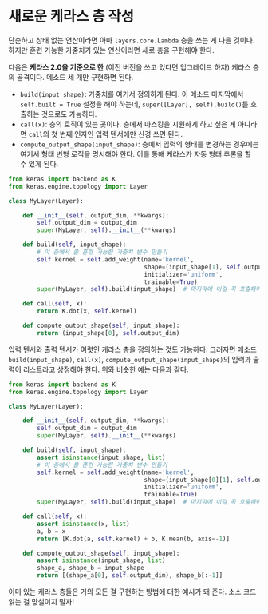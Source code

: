 # 새로운 케라스 층 작성

단순하고 상태 없는 연산이라면 아마 `layers.core.Lambda` 층을 쓰는 게 나을 것이다. 하지만 훈련 가능한 가중치가 있는 연산이라면 새로 층을 구현해야 한다.

다음은 **케라스 2.0을 기준으로 한** (이전 버전을 쓰고 있다면 업그레이드 하자) 케라스 층의 골격이다. 메소드 세 개만 구현하면 된다.

- `build(input_shape)`: 가중치를 여기서 정의하게 된다. 이 메소드 마지막에서 `self.built = True` 설정을 해야 하는데, `super([Layer], self).build()`를 호출하는 것으로도 가능하다.
- `call(x)`: 층의 로직이 있는 곳이다. 층에서 마스킹을 지원하게 하고 싶은 게 아니라면 `call`의 첫 번째 인자인 입력 텐서에만 신경 쓰면 된다.
- `compute_output_shape(input_shape)`: 층에서 입력의 형태를 변경하는 경우에는 여기서 형태 변형 로직을 명시해야 한다. 이를 통해 케라스가 자동 형태 추론을 할 수 있게 된다.

```python
from keras import backend as K
from keras.engine.topology import Layer

class MyLayer(Layer):

    def __init__(self, output_dim, **kwargs):
        self.output_dim = output_dim
        super(MyLayer, self).__init__(**kwargs)

    def build(self, input_shape):
        # 이 층에서 쓸 훈련 가능한 가중치 변수 만들기
        self.kernel = self.add_weight(name='kernel', 
                                      shape=(input_shape[1], self.output_dim),
                                      initializer='uniform',
                                      trainable=True)
        super(MyLayer, self).build(input_shape)  # 마지막에 이걸 꼭 호출해야 함

    def call(self, x):
        return K.dot(x, self.kernel)

    def compute_output_shape(self, input_shape):
        return (input_shape[0], self.output_dim)
```

입력 텐서와 출력 텐서가 여럿인 케라스 층을 정의하는 것도 가능하다. 그러자면 메소드 `build(input_shape)`, `call(x)`, `compute_output_shape(input_shape)`의 입력과 출력이 리스트라고 상정해야 한다. 위와 비슷한 예는 다음과 같다.

```python
from keras import backend as K
from keras.engine.topology import Layer

class MyLayer(Layer):

    def __init__(self, output_dim, **kwargs):
        self.output_dim = output_dim
        super(MyLayer, self).__init__(**kwargs)

    def build(self, input_shape):
        assert isinstance(input_shape, list)
        # 이 층에서 쓸 훈련 가능한 가중치 변수 만들기
        self.kernel = self.add_weight(name='kernel',
                                      shape=(input_shape[0][1], self.output_dim),
                                      initializer='uniform',
                                      trainable=True)
        super(MyLayer, self).build(input_shape)  # 마지막에 이걸 꼭 호출해야 함

    def call(self, x):
        assert isinstance(x, list)
        a, b = x
        return [K.dot(a, self.kernel) + b, K.mean(b, axis=-1)]

    def compute_output_shape(self, input_shape):
        assert isinstance(input_shape, list)
        shape_a, shape_b = input_shape
        return [(shape_a[0], self.output_dim), shape_b[:-1]]
```

이미 있는 케라스 층들은 거의 모든 걸 구현하는 방법에 대한 예시가 돼 준다. 소스 코드 읽는 걸 망설이지 말자!
